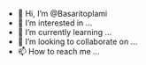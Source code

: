 - 👋 Hi, I’m @Basaritoplami
- 👀 I’m interested in ...
- 🌱 I’m currently learning ...
- 💞️ I’m looking to collaborate on ...
- 📫 How to reach me ...

<!---
Basaritoplami/Basaritoplami is a ✨ special ✨ repository because its `README.md` (this file) appears on your GitHub profile.
You can click the Preview link to take a look at your changes.
--->
